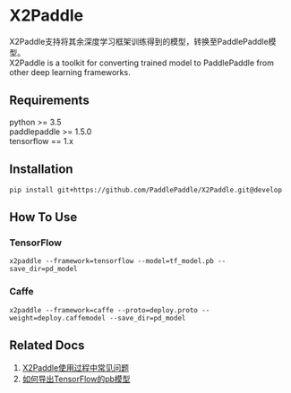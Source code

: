 # X2Paddle
X2Paddle支持将其余深度学习框架训练得到的模型，转换至PaddlePaddle模型。  
X2Paddle is a toolkit for converting trained model to PaddlePaddle from other deep learning frameworks.

## Requirements

python >= 3.5  
paddlepaddle >= 1.5.0  
tensorflow == 1.x  

## Installation
```
pip install git+https://github.com/PaddlePaddle/X2Paddle.git@develop
```

## How To Use
### TensorFlow
```
x2paddle --framework=tensorflow --model=tf_model.pb --save_dir=pd_model
```
### Caffe
```
x2paddle --framework=caffe --proto=deploy.proto --weight=deploy.caffemodel --save_dir=pd_model
```

## Related Docs
1. [X2Paddle使用过程中常见问题](Q&A.md)  
2. [如何导出TensorFlow的pb模型](export_tf_model.md)
